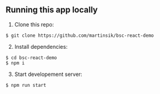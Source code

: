 ## Running this app locally

1. Clone this repo:

```
$ git clone https://github.com/martinsik/bsc-react-demo
```
   
2. Install dependencies:
```
$ cd bsc-react-demo
$ npm i
```
   
3. Start developement server:

```
$ npm run start
```
